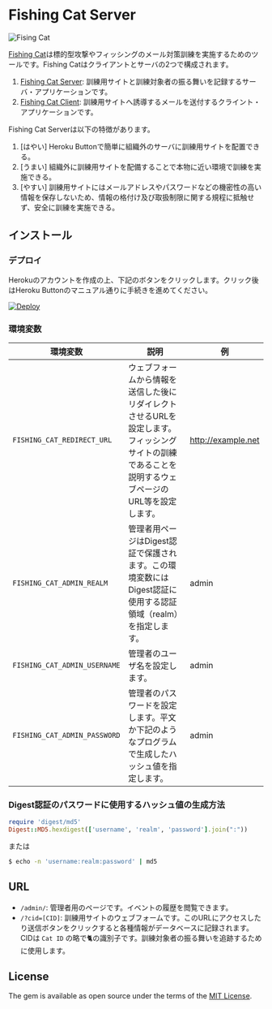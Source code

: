 # Fishing Cat Server

![Fising Cat](https://cloud.githubusercontent.com/assets/706275/23012983/10ed1fa8-f46c-11e6-9093-1a44aa5aa1bf.png)

[Fishing Cat](https://github.com/fishing-cat/)は標的型攻撃やフィッシングのメール対策訓練を実施するためのツールです。Fishing Catはクライアントとサーバの2つで構成されます。

1. [Fishing Cat Server](https://github.com/fishing-cat/fishing-cat-server): 訓練用サイトと訓練対象者の振る舞いを記録するサーバ・アプリケーションです。
2. [Fishing Cat Client](https://github.com/fishing-cat/fishing-cat-client): 訓練用サイトへ誘導するメールを送付するクライント・アプリケーションです。

Fishing Cat Serverは以下の特徴があります。

1. [はやい] Heroku Buttonで簡単に組織外のサーバに訓練用サイトを配置できる。
2. [うまい] 組織外に訓練用サイトを配備することで本物に近い環境で訓練を実施できる。
3. [やすい] 訓練用サイトにはメールアドレスやパスワードなどの機密性の高い情報を保存しないため、情報の格付け及び取扱制限に関する規程に抵触せず、安全に訓練を実施できる。

## インストール

### デプロイ

Herokuのアカウントを作成の上、下記のボタンをクリックします。クリック後はHeroku Buttonのマニュアル通りに手続きを進めてください。

[![Deploy](https://www.herokucdn.com/deploy/button.png)](https://heroku.com/deploy?template=https://github.com/fishing-cat/fishing-cat-server)

### 環境変数

|環境変数|説明|例|
|-----|-----|-----|
| `FISHING_CAT_REDIRECT_URL` | ウェブフォームから情報を送信した後にリダイレクトさせるURLを設定します。フィッシングサイトの訓練であることを説明するウェブページのURL等を設定します。 | http://example.net |
| `FISHING_CAT_ADMIN_REALM` | 管理者用ページはDigest認証で保護されます。この環境変数にはDigest認証に使用する認証領域（realm）を指定します。| admin |
| `FISHING_CAT_ADMIN_USERNAME` | 管理者のユーザ名を設定します。 | admin |
| `FISHING_CAT_ADMIN_PASSWORD` | 管理者のパスワードを設定します。平文か下記のようなプログラムで生成したハッシュ値を指定します。 | admin |

### Digest認証のパスワードに使用するハッシュ値の生成方法

```ruby
require 'digest/md5'
Digest::MD5.hexdigest(['username', 'realm', 'password'].join(":"))
```

または

```bash
$ echo -n 'username:realm:password' | md5
```

## URL

* `/admin/`: 管理者用のページです。イベントの履歴を閲覧できます。
* `/?cid=[CID]`: 訓練用サイトのウェブフォームです。このURLにアクセスしたり送信ボタンをクリックすると各種情報がデータベースに記録されます。CIDは `Cat ID` の略で🐈の識別子です。訓練対象者の振る舞いを追跡するために使用します。


## License

The gem is available as open source under the terms of the [MIT License](http://opensource.org/licenses/MIT).
